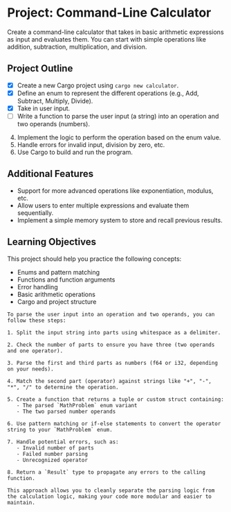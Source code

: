 # Project: Command-Line Calculator

Create a command-line calculator that takes in basic arithmetic expressions as input and evaluates them. You can start with simple operations like addition, subtraction, multiplication, and division.

## Project Outline

- [x] Create a new Cargo project using `cargo new calculator`.
- [x] Define an enum to represent the different operations (e.g., Add, Subtract, Multiply, Divide).
- [x] Take in user input. 
- [ ] Write a function to parse the user input (a string) into an operation and two operands (numbers).
4. Implement the logic to perform the operation based on the enum value.
5. Handle errors for invalid input, division by zero, etc.
6. Use Cargo to build and run the program.

## Additional Features

- Support for more advanced operations like exponentiation, modulus, etc.
- Allow users to enter multiple expressions and evaluate them sequentially.
- Implement a simple memory system to store and recall previous results.

## Learning Objectives

This project should help you practice the following concepts:

- Enums and pattern matching
- Functions and function arguments
- Error handling
- Basic arithmetic operations
- Cargo and project structure

```plaintext
To parse the user input into an operation and two operands, you can follow these steps:

1. Split the input string into parts using whitespace as a delimiter.

2. Check the number of parts to ensure you have three (two operands and one operator).

3. Parse the first and third parts as numbers (f64 or i32, depending on your needs).

4. Match the second part (operator) against strings like "+", "-", "*", "/" to determine the operation.

5. Create a function that returns a tuple or custom struct containing:
   - The parsed `MathProblem` enum variant
   - The two parsed number operands

6. Use pattern matching or if-else statements to convert the operator string to your `MathProblem` enum.

7. Handle potential errors, such as:
   - Invalid number of parts
   - Failed number parsing
   - Unrecognized operator

8. Return a `Result` type to propagate any errors to the calling function.

This approach allows you to cleanly separate the parsing logic from the calculation logic, making your code more modular and easier to maintain.
```